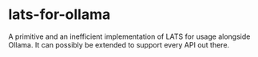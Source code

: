 # lats-for-ollama
A primitive and an inefficient implementation of LATS for usage alongside Ollama. It can possibly be extended to support every API out there.
